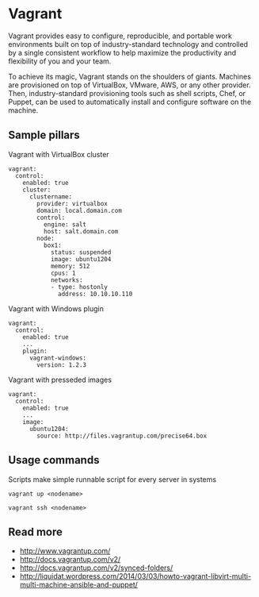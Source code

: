 
# Vagrant 

Vagrant provides easy to configure, reproducible, and portable work environments built on top of industry-standard technology and controlled by a single consistent workflow to help maximize the productivity and flexibility of you and your team.

To achieve its magic, Vagrant stands on the shoulders of giants. Machines are provisioned on top of VirtualBox, VMware, AWS, or any other provider. Then, industry-standard provisioning tools such as shell scripts, Chef, or Puppet, can be used to automatically install and configure software on the machine.

## Sample pillars

Vagrant with VirtualBox cluster

    vagrant:
      control:
        enabled: true
        cluster:
          clustername:
            provider: virtualbox
            domain: local.domain.com
            control:
              engine: salt
              host: salt.domain.com
            node:
              box1:
                status: suspended 
                image: ubuntu1204
                memory: 512
                cpus: 1
                networks:
                - type: hostonly
                  address: 10.10.10.110

Vagrant with Windows plugin

    vagrant:
      control:
        enabled: true
        ...
        plugin:
          vagrant-windows:
            version: 1.2.3

Vagrant with presseded images

    vagrant:
      control:
        enabled: true
        ...
        image:
          ubuntu1204:
            source: http://files.vagrantup.com/precise64.box

## Usage commands

Scripts make simple runnable script for every server in systems

    vagrant up <nodename>

    vagrant ssh <nodename>

## Read more

* http://www.vagrantup.com/
* http://docs.vagrantup.com/v2/
* http://docs.vagrantup.com/v2/synced-folders/
* http://liquidat.wordpress.com/2014/03/03/howto-vagrant-libvirt-multi-multi-machine-ansible-and-puppet/